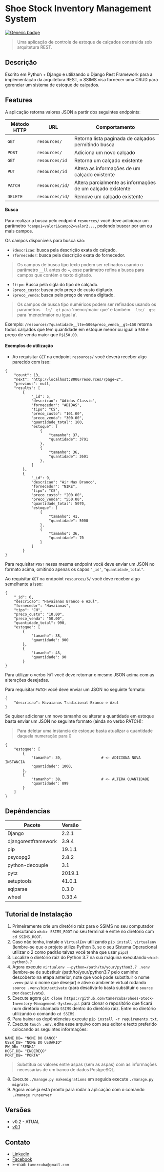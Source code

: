 # Shoe Stock Inventory Management System
[![Generic badge](https://img.shields.io/badge/Python-3.7.3-Blue.svg)](https://docs.python.org/3/index.html)

> Uma aplicação de controle de estoque de calçados construida sob arquitetura REST.

## Descrição

Escrito em Python + Django e utilizando o Django Rest Framework para a implementação da arquitetura REST, o SSIMS visa fornecer uma CRUD para gerenciar um sistema de estoque de calçados.


## Features

A aplicação retorna valores JSON a partir dos seguintes endpoints:

Método HTTP | URL | Comportamento
------------|-----|---------------
`GET` | `resources/` | Retorna lista paginada de calçados permitindo busca
`POST`| `resources/` | Adiciona um novo calçado
`GET` | `resources/id` | Retorna um calçado existente
`PUT` | `resources/id` | Altera as informações de um calçado existente
`PATCH` | `resources/id/` | Altera parcialmente as informações de um calçado existente
`DELETE` | `resources/id/` | Remove um calçado existente

#### Busca

Para realizar a busca pelo endpoint `resources/` você deve adicionar um parâmetro `?campo1=valor1&campo2=valor2...`, podendo buscar por um ou mais campos.

Os campos disponíveis para busca são:
* `?descricao`: busca pela descrição exata do calçado.
* `?fornecedor`: busca pela descrição exata do fornecedor.
> Os campos de busca tipo texto podem ser refinados usando o parâmetro `__ll` antes do `=`, esse parâmetro refina a busca para campos que contém o texto digitado.

* `?tipo`: Busca pela sigla do tipo de calçado.
* `?preco_custo`: busca pelo preço de custo digitado.
* `?preco_venda`: busca pelo preço de venda digitado.
> Os campos de busca tipo numéricos podem ser refinados usando os parametros `__lt`/`__gt` para 'menor/maior que' e também `__lte/__gte` para 'menor/maior ou igual a'.

Exemplo: `/resources/?quantidade__lte=500&preco_venda__gt=150` retorna todos calçados que tem quantidade em estoque menor ou igual a `500` e preço de venda maior que `R$150,00`.

#### Exemplos de utilização

* Ao requisitar `GET` na endpoint `resources/` você deverá receber algo parecido com isso:
```
{
    "count": 13,
    "next": "http://localhost:8000/resources/?page=2",
    "previous": null,
    "results": [
        {
            "_id": 5,
            "descricao": "Adidas Classic",
            "fornecedor": "ADIDAS",
            "tipo": "CS",
            "preco_custo": "101.00",
            "preco_venda": "300.00",
            "quantidade_total": 100,
            "estoque": [
                {
                    "tamanho": 37,
                    "quantidade": 3701
                },
                {
                    "tamanho": 36,
                    "quantidade": 3601
                },
            ]
        },
        {
            "_id": 9,
            "descricao": "Air Max Branco",
            "fornecedor": "NIKE",
            "tipo": "CS",
            "preco_custo": "200.00",
            "preco_venda": "550.00",
            "quantidade_total": 5070,
            "estoque": [
                {
                    "tamanho": 41,
                    "quantidade": 5000
                },
                {
                    "tamanho": 36,
                    "quantidade": 70
                }
            ]
        }
}
```

Para requisitar `POST` nessa mesma endpoint você deve enviar um JSON no formato acima, omitindo apenas os capos `'_id'`, `"quantidade_total"`.


Ao requisitar `GET` na endpoint `resources/6/` você deve receber algo semelhante a isso:
```
{
    "_id": 6,
    "descricao": "Havaianas Branco e Azul",
    "fornecedor": "Havaianas",
    "tipo": "CH",
    "preco_custo": "10.00",
    "preco_venda": "50.00",
    "quantidade_total": 990,
    "estoque": [
        {
            "tamanho": 38,
            "quantidade": 900
        },
        {
            "tamanho": 43,
            "quantidade": 90
        }
}

```
Para utilizar o verbo `PUT` você deve retornar o mesmo JSON acima com as alterações desejadas.

Para requisitar `PATCH` você deve enviar um JSON no seguinte formato:
```
{
    "descricao": Havaianas Tradicional Branco e Azul
}
```
Se quiser adicionar um novo tamanho ou alterar a quantidade em estoque basta enviar um JSON no seguinte formato
(ainda no verbo PATCH):

> Para deletar uma instancia de estoque basta atualizar a quantidade daquela numeração para 0

```
{
    "estoque": [
        {
            "tamanho": 39,                  # <- ADICIONA NOVA INSTANCIA
            "quantidade": 1000,
        },
        {
            "tamanho": 38,                  # <- ALTERA QUANTIDADE
            "quantidade": 899
        }
    ]
}
```

## Depêndencias

Pacote | Versão
------ | -------
Django | 2.2.1  
djangorestframework | 3.9.4  
pip | 19.1.1
psycopg2 | 2.8.2  
python-decouple | 3.1    
pytz | 2019.1
setuptools | 41.0.1
sqlparse | 0.3.0  
wheel | 0.33.4

## Tutorial de Instalação

1. Primeiramente crie um diretório raiz para o SSIMS no seu computador executando `mkdir SSIMS_ROOT` no seu terminal e entre no diretório com `cd SSIMS_ROOT`.
2. Caso não tenha, instale o `VirtualEnv` utilizando `pip install virtualenv` (lembre-se que o projeto utiliza Python 3, se o seu Sistema Operacional utilizar o 2 como padrão talvez você tenha que usar `pip3`)
3. Localize o diretório raiz do Python 3.7 na sua máquina executando `which python3.7`
4. Agora execute `virtualenv --python=/path/to/your/python3.7 .venv` (lembre-se de substituir /path/to/your/python3.7 pelo caminho descoberto na etapa anterior, note que você pode substituir o nome `.venv` para o nome que desejar) e ative o ambiente virtual rodando `source .venv/bin/activate` (para desativá-lo basta substituir o `source` por `deactivate`).
5. Execute agora `git clone https://github.com/tamercuba/Shoes-Stock-Inventory-Management-System.git` para clonar o repositório que ficará num diretório chamado `SSIMS` dentro do diretório raiz. Entre no diretório utilizando o comando `cd SSIMS`.
6. Para baixar as depêndencias execute `pip install -r requirements.txt`.
7. Execute `touch .env`, edite esse arquivo com seu editor e texto preferido colocando as seguintes informações:
```
NAME_DB= "NOME DO BANCO"
USER_DB= "NOME DO USUÁRIO"
PW_DB= "SENHA"
HOST_DB= "ENDEREÇO"
PORT_DB= "PORTA"
```
> Substitua os valores entre aspas (sem as aspas) com as informações necessárias de um banco de dados PostgreSQL.

8. Execute `./manage.py makemigrations` em seguida execute `./manage.py migrate`.
9. Agora você ja está pronto para rodar a aplicação com o comando `./manage runserver`

## Versões

* v0.2 - ATUAL
* [v0.1](https://github.com/tamercuba/Shoes-Stock-Inventory-Management-System/tree/v0.1)

## Contato

* [LinkedIn](https://linkedin.com/in/tamercuba)
* [Facebook](https://www.fb.com/tamercuba)
* E-mail: `tamercuba@gmail.com`
